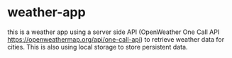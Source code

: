 # weather-app

this is a weather app using a server side API (OpenWeather One Call API https://openweathermap.org/api/one-call-api) to retrieve weather data for cities. This is also using local storage to store persistent data. 

